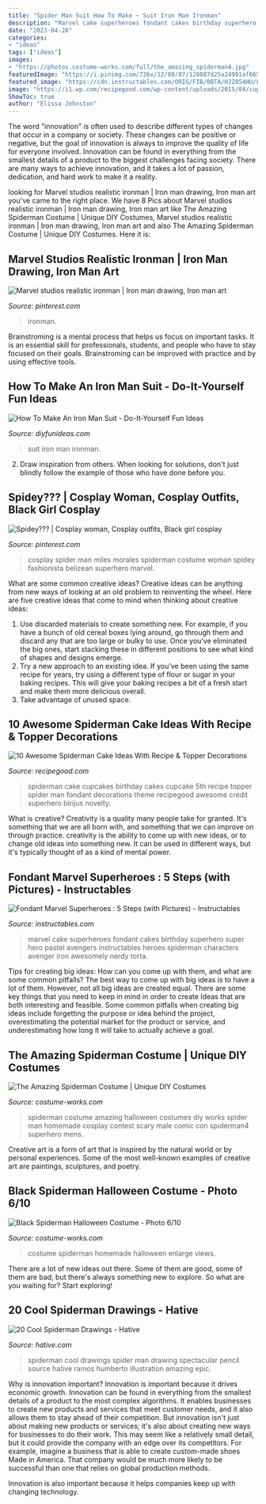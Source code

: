```yaml
---
title: "Spider Man Suit How To Make ~ Suit Iron Man Ironman"
description: "Marvel cake superheroes fondant cakes birthday superhero super hero pastel avengers instructables heroes spiderman characters avenger iron awesomely nerdy torta"
date: "2023-04-28"
categories:
- "ideas"
tags: ["ideas"]
images:
- "https://photos.costume-works.com/full/the_amazing_spiderman4.jpg"
featuredImage: "https://i.pinimg.com/736x/12/88/87/128887d25a24991af6658409bd54a004--spider-girl-spider-man.jpg"
featured_image: "https://cdn.instructables.com/ORIG/FIB/0BTA/HJZ854HU/FIB0BTAHJZ854HU.jpg?frame=1&amp;width=2100"
image: "https://i1.wp.com/recipegood.com/wp-content/uploads/2015/04/cupcake-spiderman-cake.jpg?resize=236%2C355"
ShowToc: true
author: "Elissa Johnston"
---
```



The word "innovation" is often used to describe different types of changes that occur in a company or society. These changes can be positive or negative, but the goal of innovation is always to improve the quality of life for everyone involved. Innovation can be found in everything from the smallest details of a product to the biggest challenges facing society. There are many ways to achieve innovation, and it takes a lot of passion, dedication, and hard work to make it a reality.

	

		
looking for Marvel studios realistic ironman | Iron man drawing, Iron man art you've came to the right place. We have 8 Pics about Marvel studios realistic ironman | Iron man drawing, Iron man art like The Amazing Spiderman Costume | Unique DIY Costumes, Marvel studios realistic ironman | Iron man drawing, Iron man art and also The Amazing Spiderman Costume | Unique DIY Costumes. Here it is:
		
    
## Marvel Studios Realistic Ironman | Iron Man Drawing, Iron Man Art

<img loading=lazy src="https://i.pinimg.com/736x/c4/a2/1f/c4a21ffd1b588eb351f17df645f82f72.jpg" onerror="this.onerror=null;this.src='https://tse3.mm.bing.net/th?id=OIP.50-djV-sq74YYONus3jyKgHaKB&amp;pid=15.1';" alt="Marvel studios realistic ironman | Iron man drawing, Iron man art">

_Source: pinterest.com_

>ironman. 

	

Brainstroming is a mental process that helps us focus on important tasks. It is an essential skill for professionals, students, and people who have to stay focused on their goals. Brainstroming can be improved with practice and by using effective tools.

    
## How To Make An Iron Man Suit - Do-It-Yourself Fun Ideas

<img loading=lazy src="https://diyfunideas.com/wp-content/uploads/2014/04/ironman-suit-4.jpg" onerror="this.onerror=null;this.src='https://tse2.mm.bing.net/th?id=OIP.DhPJbQsU47mHiuCMvbJtCQHaO_&amp;pid=15.1';" alt="How To Make An Iron Man Suit - Do-It-Yourself Fun Ideas">

_Source: diyfunideas.com_

>suit iron man ironman. 

	

2. Draw inspiration from others. When looking for solutions, don't just blindly follow the example of those who have done before you. 

    
## Spidey??? | Cosplay Woman, Cosplay Outfits, Black Girl Cosplay

<img loading=lazy src="https://i.pinimg.com/736x/12/88/87/128887d25a24991af6658409bd54a004--spider-girl-spider-man.jpg" onerror="this.onerror=null;this.src='https://tse3.mm.bing.net/th?id=OIP.lhBWhBrLRlp8s4UkYG3eTAHaLe&amp;pid=15.1';" alt="Spidey??? | Cosplay woman, Cosplay outfits, Black girl cosplay">

_Source: pinterest.com_

>cosplay spider man miles morales spiderman costume woman spidey fashionista belizean superhero marvel. 

	

What are some common creative ideas?
Creative ideas can be anything from new ways of looking at an old problem to reinventing the wheel. Here are five creative ideas that come to mind when thinking about creative ideas: 
1. Use discarded materials to create something new. For example, if you have a bunch of old cereal boxes lying around, go through them and discard any that are too large or bulky to use. Once you’ve eliminated the big ones, start stacking these in different positions to see what kind of shapes and designs emerge.
2. Try a new approach to an existing idea. If you’ve been using the same recipe for years, try using a different type of flour or sugar in your baking recipes. This will give your baking recipes a bit of a fresh start and make them more delicious overall.
3. Take advantage of unused space.

    
## 10 Awesome Spiderman Cake Ideas With Recipe &amp; Topper Decorations

<img loading=lazy src="https://i1.wp.com/recipegood.com/wp-content/uploads/2015/04/cupcake-spiderman-cake.jpg?resize=236%2C355" onerror="this.onerror=null;this.src='https://tse3.mm.bing.net/th?id=OIP.R7VVYTiChyC-IxNBl184UQAAAA&amp;pid=15.1';" alt="10 Awesome Spiderman Cake Ideas With Recipe &amp; Topper Decorations">

_Source: recipegood.com_

>spiderman cake cupcakes birthday cakes cupcake 5th recipe topper spider man fondant decorations theme recipegood awesome credit superhero birijus novelty. 

	

What is creative?
Creativity is a quality many people take for granted. It's something that we are all born with, and something that we can improve on through practice. creativity is the ability to come up with new ideas, or to change old ideas into something new. It can be used in different ways, but it's typically thought of as a kind of mental power.

    
## Fondant Marvel Superheroes : 5 Steps (with Pictures) - Instructables

<img loading=lazy src="https://cdn.instructables.com/ORIG/FIB/0BTA/HJZ854HU/FIB0BTAHJZ854HU.jpg?frame=1&amp;width=2100" onerror="this.onerror=null;this.src='https://tse1.mm.bing.net/th?id=OIP.cWb85uvIRt_s0QQk2x3UtgHaKA&amp;pid=15.1';" alt="Fondant Marvel Superheroes : 5 Steps (with Pictures) - Instructables">

_Source: instructables.com_

>marvel cake superheroes fondant cakes birthday superhero super hero pastel avengers instructables heroes spiderman characters avenger iron awesomely nerdy torta. 

	

Tips for creating big ideas: How can you come up with them, and what are some common pitfalls?
The best way to come up with big ideas is to have a lot of them. However, not all big ideas are created equal. There are some key things that you need to keep in mind in order to create Ideas that are both interesting and feasible. Some common pitfalls when creating big ideas include forgetting the purpose or idea behind the project, overestimating the potential market for the product or service, and underestimating how long it will take to actually achieve a goal.

    
## The Amazing Spiderman Costume | Unique DIY Costumes

<img loading=lazy src="https://photos.costume-works.com/full/the_amazing_spiderman4.jpg" onerror="this.onerror=null;this.src='https://tse2.mm.bing.net/th?id=OIP.-wiZoe9cLfjS6Ce1M7lfjQHaJ3&amp;pid=15.1';" alt="The Amazing Spiderman Costume | Unique DIY Costumes">

_Source: costume-works.com_

>spiderman costume amazing halloween costumes diy works spider man homemade cosplay contest scary male comic con spiderman4 superhero mens. 

	

Creative art is a form of art that is inspired by the natural world or by personal experiences. Some of the most well-known examples of creative art are paintings, sculptures, and poetry.

    
## Black Spiderman Halloween Costume - Photo 6/10

<img loading=lazy src="http://photos.costume-works.com/full/black_spiderman5.jpg" onerror="this.onerror=null;this.src='https://tse2.mm.bing.net/th?id=OIP.MZWM3-_HB4LUMaeN4-hi3gHaJ3&amp;pid=15.1';" alt="Black Spiderman Halloween Costume - Photo 6/10">

_Source: costume-works.com_

>costume spiderman homemade halloween enlarge views. 

	

There are a lot of new ideas out there. Some of them are good, some of them are bad, but there's always something new to explore. So what are you waiting for? Start exploring!

    
## 20 Cool Spiderman Drawings - Hative

<img loading=lazy src="http://hative.com/wp-content/uploads/2014/07/spiderman-drawings/18-spiderman-drawings.jpg" onerror="this.onerror=null;this.src='https://tse1.mm.bing.net/th?id=OIP.JvHVrxBRB95d2HQEqVTGFgHaLG&amp;pid=15.1';" alt="20 Cool Spiderman Drawings - Hative">

_Source: hative.com_

>spiderman cool drawings spider man drawing spectacular pencil source hative ramos humberto illustration amazing epic. 

	

Why is innovation important?
Innovation is important because it drives economic growth. Innovation can be found in everything from the smallest details of a product to the most complex algorithms. It enables businesses to create new products and services that meet customer needs, and it also allows them to stay ahead of their competition.
But innovation isn't just about making new products or services; it's also about creating new ways for businesses to do their work. This may seem like a relatively small detail, but it could provide the company with an edge over its competitors. For example, imagine a business that is able to create custom-made shoes Made in America. That company would be much more likely to be successful than one that relies on global production methods.

Innovation is also important because it helps companies keep up with changing technology.

